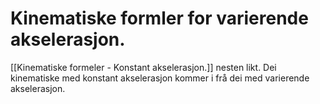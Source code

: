 # Kinematiske formler for varierende akselerasjon.
[[Kinematiske formeler - Konstant akselerasjon.]] nesten likt.
Dei kinematiske med konstant akselerasjon kommer i frå dei med varierende akselerasjon.

